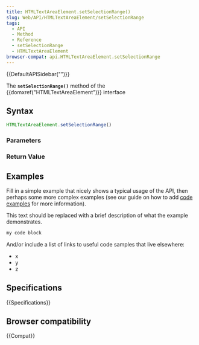 ```yaml
---
title: HTMLTextAreaElement.setSelectionRange()
slug: Web/API/HTMLTextAreaElement/setSelectionRange
tags:
  - API
  - Method
  - Reference
  - setSelectionRange
  - HTMLTextAreaElement
browser-compat: api.HTMLTextAreaElement.setSelectionRange
---
```

{{DefaultAPISidebar("")}}

The **`setSelectionRange()`** method of the {{domxref("HTMLTextAreaElement")}} interface 

## Syntax

```js
HTMLTextAreaElement.setSelectionRange()
```

### Parameters



### Return Value



## Examples

Fill in a simple example that nicely shows a typical usage of the API, then perhaps some more complex examples (see our guide on how to add [code examples](/en-US/docs/MDN/Contribute/Structures/Code_examples) for more information).

This text should be replaced with a brief description of what the example demonstrates.

```js
my code block
```

And/or include a list of links to useful code samples that live elsewhere:

*   x
*   y
*   z

## Specifications

{{Specifications}}

## Browser compatibility

{{Compat}}

